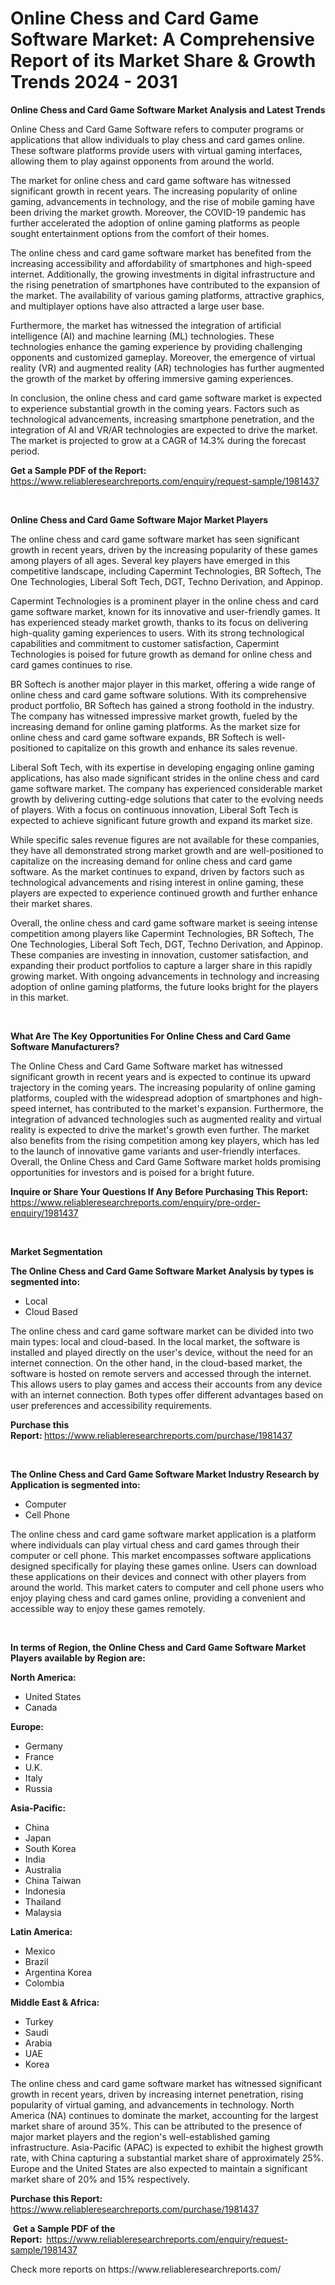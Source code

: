 <p><h1>Online Chess and Card Game Software Market: A Comprehensive Report of its Market Share & Growth Trends 2024 - 2031</h1></p><p><strong>Online Chess and Card Game Software Market Analysis and Latest Trends</strong></p>
<p><p>Online Chess and Card Game Software refers to computer programs or applications that allow individuals to play chess and card games online. These software platforms provide users with virtual gaming interfaces, allowing them to play against opponents from around the world.</p><p>The market for online chess and card game software has witnessed significant growth in recent years. The increasing popularity of online gaming, advancements in technology, and the rise of mobile gaming have been driving the market growth. Moreover, the COVID-19 pandemic has further accelerated the adoption of online gaming platforms as people sought entertainment options from the comfort of their homes.</p><p>The online chess and card game software market has benefited from the increasing accessibility and affordability of smartphones and high-speed internet. Additionally, the growing investments in digital infrastructure and the rising penetration of smartphones have contributed to the expansion of the market. The availability of various gaming platforms, attractive graphics, and multiplayer options have also attracted a large user base.</p><p>Furthermore, the market has witnessed the integration of artificial intelligence (AI) and machine learning (ML) technologies. These technologies enhance the gaming experience by providing challenging opponents and customized gameplay. Moreover, the emergence of virtual reality (VR) and augmented reality (AR) technologies has further augmented the growth of the market by offering immersive gaming experiences.</p><p>In conclusion, the online chess and card game software market is expected to experience substantial growth in the coming years. Factors such as technological advancements, increasing smartphone penetration, and the integration of AI and VR/AR technologies are expected to drive the market. The market is projected to grow at a CAGR of 14.3% during the forecast period.</p></p>
<p><strong>Get a Sample PDF of the Report:&nbsp;</strong> <a href="https://www.reliableresearchreports.com/enquiry/request-sample/1981437">https://www.reliableresearchreports.com/enquiry/request-sample/1981437</a></p>
<p>&nbsp;</p>
<p><strong>Online Chess and Card Game Software Major Market Players</strong></p>
<p><p>The online chess and card game software market has seen significant growth in recent years, driven by the increasing popularity of these games among players of all ages. Several key players have emerged in this competitive landscape, including Capermint Technologies, BR Softech, The One Technologies, Liberal Soft Tech, DGT, Techno Derivation, and Appinop.</p><p>Capermint Technologies is a prominent player in the online chess and card game software market, known for its innovative and user-friendly games. It has experienced steady market growth, thanks to its focus on delivering high-quality gaming experiences to users. With its strong technological capabilities and commitment to customer satisfaction, Capermint Technologies is poised for future growth as demand for online chess and card games continues to rise.</p><p>BR Softech is another major player in this market, offering a wide range of online chess and card game software solutions. With its comprehensive product portfolio, BR Softech has gained a strong foothold in the industry. The company has witnessed impressive market growth, fueled by the increasing demand for online gaming platforms. As the market size for online chess and card game software expands, BR Softech is well-positioned to capitalize on this growth and enhance its sales revenue.</p><p>Liberal Soft Tech, with its expertise in developing engaging online gaming applications, has also made significant strides in the online chess and card game software market. The company has experienced considerable market growth by delivering cutting-edge solutions that cater to the evolving needs of players. With a focus on continuous innovation, Liberal Soft Tech is expected to achieve significant future growth and expand its market size.</p><p>While specific sales revenue figures are not available for these companies, they have all demonstrated strong market growth and are well-positioned to capitalize on the increasing demand for online chess and card game software. As the market continues to expand, driven by factors such as technological advancements and rising interest in online gaming, these players are expected to experience continued growth and further enhance their market shares.</p><p>Overall, the online chess and card game software market is seeing intense competition among players like Capermint Technologies, BR Softech, The One Technologies, Liberal Soft Tech, DGT, Techno Derivation, and Appinop. These companies are investing in innovation, customer satisfaction, and expanding their product portfolios to capture a larger share in this rapidly growing market. With ongoing advancements in technology and increasing adoption of online gaming platforms, the future looks bright for the players in this market.</p></p>
<p>&nbsp;</p>
<p><strong>What Are The Key Opportunities For Online Chess and Card Game Software Manufacturers?</strong></p>
<p><p>The Online Chess and Card Game Software market has witnessed significant growth in recent years and is expected to continue its upward trajectory in the coming years. The increasing popularity of online gaming platforms, coupled with the widespread adoption of smartphones and high-speed internet, has contributed to the market's expansion. Furthermore, the integration of advanced technologies such as augmented reality and virtual reality is expected to drive the market's growth even further. The market also benefits from the rising competition among key players, which has led to the launch of innovative game variants and user-friendly interfaces. Overall, the Online Chess and Card Game Software market holds promising opportunities for investors and is poised for a bright future.</p></p>
<p><strong>Inquire or Share Your Questions If Any Before Purchasing This Report:</strong> <a href="https://www.reliableresearchreports.com/enquiry/pre-order-enquiry/1981437">https://www.reliableresearchreports.com/enquiry/pre-order-enquiry/1981437</a></p>
<p>&nbsp;</p>
<p><strong>Market Segmentation</strong></p>
<p><strong>The Online Chess and Card Game Software Market Analysis by types is segmented into:</strong></p>
<p><ul><li>Local</li><li>Cloud Based</li></ul></p>
<p><p>The online chess and card game software market can be divided into two main types: local and cloud-based. In the local market, the software is installed and played directly on the user's device, without the need for an internet connection. On the other hand, in the cloud-based market, the software is hosted on remote servers and accessed through the internet. This allows users to play games and access their accounts from any device with an internet connection. Both types offer different advantages based on user preferences and accessibility requirements.</p></p>
<p><strong>Purchase this Report:&nbsp;</strong><a href="https://www.reliableresearchreports.com/purchase/1981437">https://www.reliableresearchreports.com/purchase/1981437</a></p>
<p>&nbsp;</p>
<p><strong>The Online Chess and Card Game Software Market Industry Research by Application is segmented into:</strong></p>
<p><ul><li>Computer</li><li>Cell Phone</li></ul></p>
<p><p>The online chess and card game software market application is a platform where individuals can play virtual chess and card games through their computer or cell phone. This market encompasses software applications designed specifically for playing these games online. Users can download these applications on their devices and connect with other players from around the world. This market caters to computer and cell phone users who enjoy playing chess and card games online, providing a convenient and accessible way to enjoy these games remotely.</p></p>
<p>&nbsp;</p>
<p><strong>In terms of Region, the Online Chess and Card Game Software Market Players available by Region are:</strong></p>
<p>
    <p> <strong> North America: </strong>
        <ul>
            <li>United States</li>
            <li>Canada</li>
        </ul>
        </p> 
    <p> <strong> Europe: </strong>
        <ul>
            <li>Germany</li>
            <li>France</li>
            <li>U.K.</li>
            <li>Italy</li>
            <li>Russia</li>
        </ul>
        </p> 
    <p> <strong> Asia-Pacific: </strong>
        <ul>
            <li>China</li>
            <li>Japan</li>
            <li>South Korea</li>
            <li>India</li>
            <li>Australia</li>
            <li>China Taiwan</li>
            <li>Indonesia</li>
            <li>Thailand</li>
            <li>Malaysia</li>
        </ul>
        </p> 
    <p> <strong> Latin America: </strong>
        <ul>
            <li>Mexico</li>
            <li>Brazil</li>
            <li>Argentina Korea</li>
            <li>Colombia</li>
        </ul>
        </p> 
    <p> <strong> Middle East & Africa: </strong>
        <ul>
            <li>Turkey</li>
            <li>Saudi</li>
            <li>Arabia</li>
            <li>UAE</li>
            <li>Korea</li>
        </ul>
    </p>
    </p>
<p><p>The online chess and card game software market has witnessed significant growth in recent years, driven by increasing internet penetration, rising popularity of virtual gaming, and advancements in technology. North America (NA) continues to dominate the market, accounting for the largest market share of around 35%. This can be attributed to the presence of major market players and the region's well-established gaming infrastructure. Asia-Pacific (APAC) is expected to exhibit the highest growth rate, with China capturing a substantial market share of approximately 25%. Europe and the United States are also expected to maintain a significant market share of 20% and 15% respectively.</p></p>
<p><strong>Purchase this Report: </strong><a href="https://www.reliableresearchreports.com/purchase/1981437">https://www.reliableresearchreports.com/purchase/1981437</a></p>
<p>&nbsp;<strong>Get a Sample PDF of the Report:&nbsp;&nbsp;</strong><a href="https://www.reliableresearchreports.com/enquiry/request-sample/1981437">https://www.reliableresearchreports.com/enquiry/request-sample/1981437</a></p>
<p><strong></strong></p>
<p>Check more reports on https://www.reliableresearchreports.com/</p>